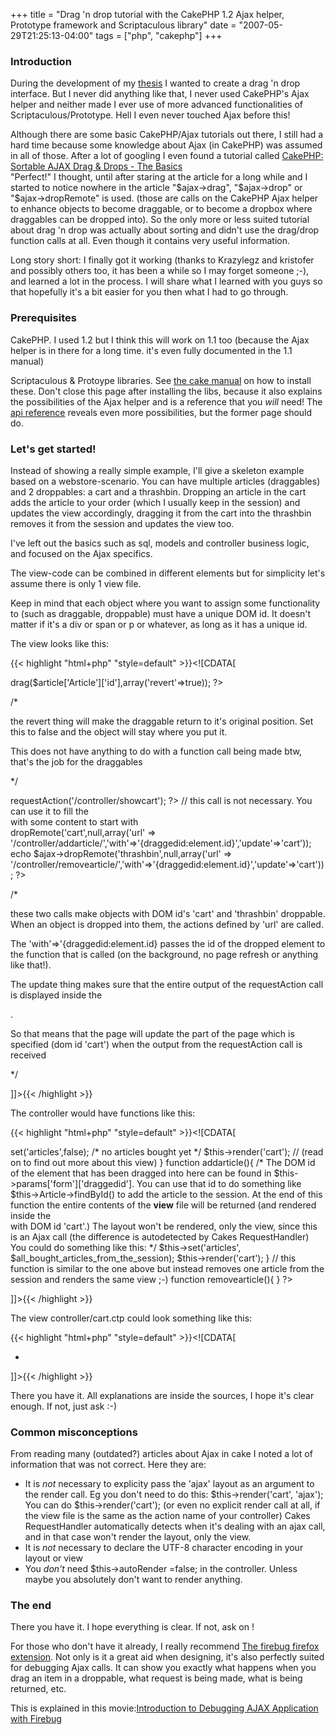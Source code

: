 +++
title = "Drag 'n drop tutorial with the CakePHP 1.2 Ajax helper, Prototype framework and Scriptaculous library"
date = "2007-05-29T21:25:13-04:00"
tags = ["php", "cakephp"]
+++
<h3>Introduction</h3>

<p>During the development of my <a href="/masterproef">thesis</a> I wanted to create a drag 'n drop interface.  But I never did anything like that, I never used CakePHP's Ajax helper and neither made I ever use of more advanced functionalities of Scriptaculous/Prototype.  Hell I even never touched Ajax before this! </p>

<p>Although there are some basic CakePHP/Ajax tutorials out there, I still had a hard time because some knowledge about Ajax (in CakePHP) was assumed in all of those.  After a lot of googling I even found a tutorial called <a href="http://www.dustinweber.com/blog/_archives/2007/4/4/2859177.html">CakePHP: Sortable AJAX Drag &amp; Drops - The Basics</a>  <br/>"Perfect!" I thought, until after staring at the article for a long while and I started to notice nowhere in the article "$ajax->drag", "$ajax->drop" or "$ajax->dropRemote" is used.  (those are calls on the CakePHP Ajax helper to enhance objects to become draggable, or to become a dropbox where draggables can be dropped into).  So the only more or less suited tutorial about drag 'n drop was actually about sorting and didn't use the drag/drop function calls at all.  Even though it contains very useful information.</p>

<p>Long story short:  I finally got it working (thanks to Krazylegz and kristofer and possibly others too, it has been a while so I may forget someone ;-), and learned a lot in the process.  I will share what I learned with you guys so that hopefully it's a bit easier for you then what I had to go through.</p>

<!--more-->

<h3>Prerequisites</h3>

<p>CakePHP.  I used 1.2 but I think this will work on 1.1 too (because the Ajax helper is in there for a long time.  it's even fully documented in the 1.1 manual)<br />

Scriptaculous &amp; Protoype libraries.  See <a href="http://manual.cakephp.org/chapter/helpers">the cake manual</a> on how to install these.  Don't close this page after installing the libs, because it also explains the possibilities of the Ajax helper and is a reference that you <em>will</em> need!  The <a href="http://api.cakephp.org/1.2/class_ajax_helper.html">api reference</a> reveals even more possibilities, but the former page should do.</p>

<h3>Let's get started!</h3>

<p>Instead of showing a really simple example, I'll give a skeleton example based on a webstore-scenario.  You can have multiple articles (draggables) and 2 droppables: a cart and a thrashbin.  Dropping an article in the cart adds the article to your order (which I usually keep in the session) and updates the view accordingly, dragging it from the cart into the thrashbin removes it from the session and updates the view too.<br />

I've left out the basics such as sql, models and controller business logic, and focused on the Ajax specifics.</p>

<p>The view-code can be combined in different elements but for simplicity let's assume there is only 1 view file.<br />

Keep in mind that each object where you want to assign some functionality to (such as draggable, droppable) must have a unique DOM id.  It doesn't matter if it's a div or span or p or whatever, as long as it has a unique id.</p>

<p>The view looks like this:</p>

{{< highlight "html+php" "style=default" >}}<![CDATA[

<?php foreach($articles as $article): ?>

<div id="<?php echo $article['Article']['id']; ?>">

   <?php echo $article['Article']['description']; ?>

</div>

<?php echo $ajax->drag($article['Article']['id'],array('revert'=>true)); ?>

/*

   the revert thing will make the draggable return to it's original position.  Set this to false and the object will stay where you put it.

   This does not have anything to do with a function call being made btw, that's the job for the draggables

*/

<?php endforeach; ?>





<div id="cart">

   <?php echo $this->requestAction('/controller/showcart'); ?> // this call is not necessary.  You can use it to fill the <div> with some content to start with

</div>



<div id="thrashbin">

</div>



<?php

   echo $ajax->dropRemote('cart',null,array('url' => '/controller/addarticle/','with'=>'{draggedid:element.id}','update'=>'cart'));

   echo $ajax->dropRemote('thrashbin',null,array('url' => '/controller/removearticle/','with'=>'{draggedid:element.id}','update'=>'cart'));

?>

/*

   these two calls make objects with DOM id's 'cart' and 'thrashbin' droppable.  When an object is dropped into them, the actions defined by 'url' are called.

   The 'with'=>'{draggedid:element.id} passes the id of the dropped element to the function that is called (on the background, no page refresh or anything like that!).

   The update thing makes sure that the entire output of the requestAction call is displayed inside the <div id="cart"></div>.

   So that means that the page will update the part of the page which is specified (dom id 'cart') when the output from the requestAction call is received

*/

]]>{{< /highlight >}}<p>

The controller would have functions like this:</p>

{{< highlight "html+php" "style=default" >}}<![CDATA[

<?php



// this function can be used to show initial contents of the cart.

function showcart(){

    $this->set('articles',false); /* no articles bought yet */

    $this->render('cart');

    // (read on to find out more about this view)

}



function addarticle(){

/*

   The DOM id of the element that has been dragged into here can be found in $this->params['form']['draggedid'].

   You can use that id to do something like $this->Article->findById() to add the article to the session.

   At the end of this function the entire contents of the <strong>view</strong> file will be returned (and rendered inside the <div> with DOM id 'cart'.)

   The layout won't be rendered, only the view, since this is an Ajax call (the difference is autodetected by Cakes RequestHandler) 

   You could do something like this:

*/

   $this->set('articles', $all_bought_articles_from_the_session);

   $this->render('cart');

}



// this function is similar to the one above but instead removes one article from the session and renders the same view ;-)

function removearticle(){

}

?>

]]>{{< /highlight >}}<p>

The view controller/cart.ctp could look something like this:</p>

{{< highlight "html+php" "style=default" >}}<![CDATA[

<ul>

<?php foreach($articles as $artikel):?>

<li><?php echo $article['Article']['id']; ?></li>

<?php endforeach; ?>

</ul>



<?php if(!$articles) echo "No articles in the cart!"; ?>

]]>{{< /highlight >}}<p>

There you have it.  All explanations are inside the sources, I hope it's clear enough.  If not, just ask :-)</p>

<h3>Common misconceptions</h3>

<p>From reading many (outdated?) articles about Ajax in cake I noted a lot of information that was not correct.  Here they are:</p>

<ul>

<li>It is <em>not</em> necessary to explicity pass the 'ajax' layout as an argument to the render call.  Eg you don't need to do this:  $this->render('cart', 'ajax');  You can do $this->render('cart'); (or even no explicit render call at all, if the view file is the same as the action name of your controller) Cakes RequestHandler automatically detects when it's dealing with an ajax call, and in that case won't render the layout, only the view.</li>

<li>It is <em>not</em> necessary to declare the UTF-8 character encoding in your layout or view</li>

<li>You <em>don't</em> need $this->autoRender =false; in the controller.  Unless maybe you absolutely don't want to render anything.</li>

</ul>

<h3>The end</h3>

<p>There you have it.  I hope everything is clear.  If not, ask on !</p>

<p>For those who don't have it already, I really recommend <a href="http://www.getfirebug.com/">The firebug firefox extension</a>.  Not only is it a great aid when designing, it's also perfectly suited for debugging Ajax calls.  It can show you exactly what happens when you drag an item in a droppable, what request is being made, what is being returned, etc.<br />

This is explained in this movie:<a href="http://www.youtube.com/watch?v=W4jXAaEMp2M">Introduction to Debugging AJAX Application with Firebug</a></p>
